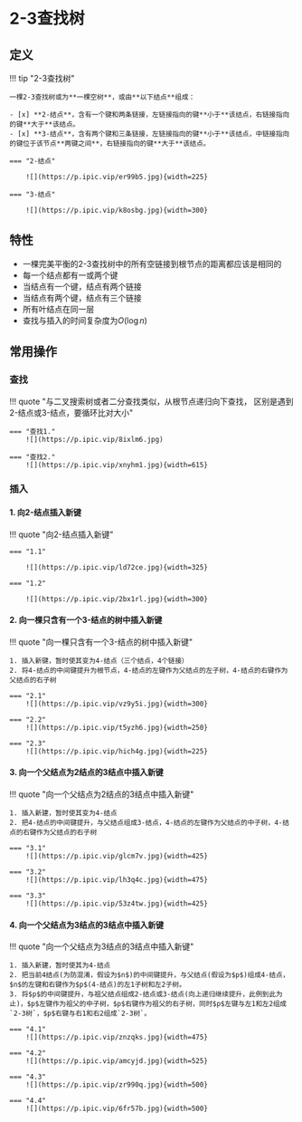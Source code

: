 # 2-3查找树

## 定义

!!! tip "2-3查找树"

    一棵2-3查找树或为**一棵空树**，或由**以下结点**组成：

    - [x] **2-结点**，含有一个键和两条链接，左链接指向的键**小于**该结点，右链接指向的键**大于**该结点。
    - [x] **3-结点**，含有两个键和三条链接，左链接指向的键**小于**该结点，中链接指向的键位于该节点**两键之间**，右链接指向的键**大于**该结点。

    === "2-结点"

        ![](https://p.ipic.vip/er99b5.jpg){width=225}

    === "3-结点"

        ![](https://p.ipic.vip/k8osbg.jpg){width=300}

## 特性

- 一棵完美平衡的2-3查找树中的所有空链接到根节点的距离都应该是相同的
- 每一个结点都有一或两个键
- 当结点有一个键，结点有两个链接
- 当结点有两个键，结点有三个链接
- 所有叶结点在同一层
- 查找与插入的时间复杂度为$O(\log n)$

## 常用操作

### 查找

!!! quote "与二叉搜索树或者二分查找类似，从根节点递归向下查找， 区别是遇到2-结点或3-结点，要循环比对大小"

    === "查找1."
        ![](https://p.ipic.vip/8ixlm6.jpg)

    === "查找2."
        ![](https://p.ipic.vip/xnyhm1.jpg){width=615}


### 插入

#### 1. 向2-结点插入新键

!!! quote "向2-结点插入新键"

    === "1.1"

        ![](https://p.ipic.vip/ld72ce.jpg){width=325}

    === "1.2"

        ![](https://p.ipic.vip/2bx1rl.jpg){width=300}

#### 2. 向一棵只含有一个3-结点的树中插入新键

!!! quote "向一棵只含有一个3-结点的树中插入新键"

    1. 插入新键，暂时使其变为4-结点（三个结点，4个链接）
    2. 将4-结点的中间键提升为根节点，4-结点的左键作为父结点的左子树，4-结点的右键作为父结点的右子树

    === "2.1"
        ![](https://p.ipic.vip/vz9y5i.jpg){width=300}

    === "2.2"
        ![](https://p.ipic.vip/t5yzh6.jpg){width=250}

    === "2.3"
        ![](https://p.ipic.vip/hich4g.jpg){width=225}

#### 3. 向一个父结点为2结点的3结点中插入新键

!!! quote "向一个父结点为2结点的3结点中插入新键"

    1. 插入新建，暂时使其变为4-结点
    2. 把4-结点的中间键提升，与父结点组成3-结点，4-结点的左键作为父结点的中子树，4-结点的右键作为父结点的右子树

    === "3.1"
        ![](https://p.ipic.vip/glcm7v.jpg){width=425}

    === "3.2"
        ![](https://p.ipic.vip/lh3q4c.jpg){width=475}

    === "3.3"
        ![](https://p.ipic.vip/53z4tw.jpg){width=425}

#### 4. 向一个父结点为3结点的3结点中插入新键

!!! quote "向一个父结点为3结点的3结点中插入新键"

    1. 插入新建，暂时使其为4-结点
    2. 把当前4结点(为防混淆，假设为$n$)的中间键提升，与父结点(假设为$p$)组成4-结点，$n$的左键和右键作为$p$(4-结点)的左1子树和左2子树。
    3. 将$p$的中间键提升，与祖父结点组成2-结点或3-结点(向上递归继续提升，此例到此为止)，$p$左键作为祖父的中子树，$p$右键作为祖父的右子树，同时$p$左键与左1和左2组成`2-3树`，$p$右键与右1和右2组成`2-3树`。

    === "4.1"
        ![](https://p.ipic.vip/znzqks.jpg){width=475}

    === "4.2"
        ![](https://p.ipic.vip/amcyjd.jpg){width=525}

    === "4.3"
        ![](https://p.ipic.vip/zr990q.jpg){width=500}

    === "4.4"
        ![](https://p.ipic.vip/6fr57b.jpg){width=500}